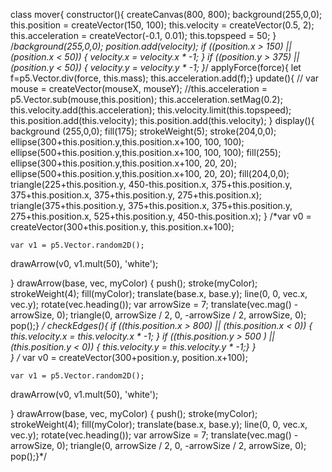 class mover{
constructor(){
  createCanvas(800, 800);
  background(255,0,0);
  this.position = createVector(150, 100);
  this.velocity = createVector(0.5, 2);
  this.acceleration = createVector(-0.1, 0.01);
	this.topspeed = 50;
}
	/*background(255,0,0);
  position.add(velocity);
  if ((position.x > 150) || (position.x < 50)) {
    velocity.x = velocity.x * -1;
  }
  if ((position.y > 375) || (position.y < 50)) {
    velocity.y = velocity.y * -1;
  }*/
		applyForce(force){
		let f=p5.Vector.div(force, this.mass);
		this.acceleration.add(f);}
	update(){
	 // var mouse = createVector(mouseX, mouseY);
		//this.acceleration = p5.Vector.sub(mouse,this.position);
		 this.acceleration.setMag(0.2);
		this.velocity.add(this.acceleration);
    this.velocity.limit(this.topspeed);
    this.position.add(this.velocity);
		this.position.add(this.velocity);
	}
 display(){
	background (255,0,0);
	 fill(175);
  strokeWeight(5);
  stroke(204,0,0);  
  ellipse(300+this.position.y,this.position.x+100, 100, 100);
  ellipse(500+this.position.y,this.position.x+100, 100, 100);
  fill(255);
  ellipse(300+this.position.y,this.position.x+100, 20, 20);
  ellipse(500+this.position.y,this.position.x+100, 20, 20);
  fill(204,0,0);
  triangle(225+this.position.y, 450-this.position.x, 375+this.position.y, 375+this.position.x, 375+this.position.y, 275+this.position.x);
  triangle(375+this.position.y, 375+this.position.x, 375+this.position.y, 275+this.position.x, 525+this.position.y, 450-this.position.x);
 }
	 /*var v0 = createVector(300+this.position.y, this.position.x+100);
  
	var v1 = p5.Vector.random2D();
	
  drawArrow(v0, v1.mult(50), 'white');
 
}
 drawArrow(base, vec, myColor) {
  push();
  stroke(myColor);
  strokeWeight(4);
  fill(myColor);
  translate(base.x, base.y);
  line(0, 0, vec.x, vec.y);
  rotate(vec.heading());
  var arrowSize = 7;
  translate(vec.mag() - arrowSize, 0);
  triangle(0, arrowSize / 2, 0, -arrowSize / 2, arrowSize, 0);
  pop();}
	*/
 checkEdges(){
	 if ((this.position.x > 800) || (this.position.x < 0)) {
    this.velocity.x = this.velocity.x * -1;
  }
 if ((this.position.y > 500 ) || (this.position.y < 0)) {
    this.velocity.y = this.velocity.y * -1;}
}	
}
	 /* var v0 = createVector(300+position.y, position.x+100);
  
	var v1 = p5.Vector.random2D();
	
  drawArrow(v0, v1.mult(50), 'white');
 
}
  drawArrow(base, vec, myColor) {
  push();
  stroke(myColor);
  strokeWeight(4);
  fill(myColor);
  translate(base.x, base.y);
  line(0, 0, vec.x, vec.y);
  rotate(vec.heading());
  var arrowSize = 7;
  translate(vec.mag() - arrowSize, 0);
  triangle(0, arrowSize / 2, 0, -arrowSize / 2, arrowSize, 0);
  pop();}*/

